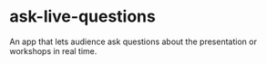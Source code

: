 # ask-live-questions
An app that lets audience ask questions about the presentation or workshops in real time.
